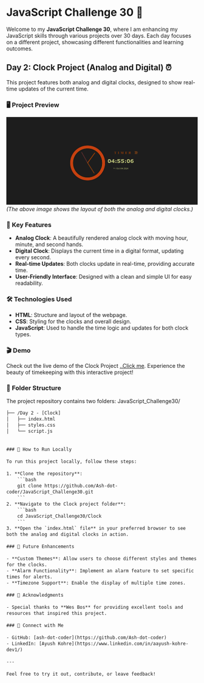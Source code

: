 # JavaScript Challenge 30 🚀

Welcome to my **JavaScript Challenge 30**, where I am enhancing my JavaScript skills through various projects over 30 days. Each day focuses on a different project, showcasing different functionalities and learning outcomes.

## Day 2: Clock Project (Analog and Digital) ⏰

This project features both analog and digital clocks, designed to show real-time updates of the current time.

### 🖥️ Project Preview

![Clock Interface](./interface.png)  
*(The above image shows the layout of both the analog and digital clocks.)*

### 🎯 Key Features

- **Analog Clock**: A beautifully rendered analog clock with moving hour, minute, and second hands.
- **Digital Clock**: Displays the current time in a digital format, updating every second.
- **Real-time Updates**: Both clocks update in real-time, providing accurate time.
- **User-Friendly Interface**: Designed with a clean and simple UI for easy readability.

### 🛠️ Technologies Used

- **HTML**: Structure and layout of the webpage.
- **CSS**: Styling for the clocks and overall design.
- **JavaScript**: Used to handle the time logic and updates for both clock types.

### 🎬 Demo

Check out the live demo of the Clock Project [..Click me](https://ash-dot-coder.github.io/JavaScript_Challenge30/Day%202%20-%20%5BClock%5D/index.html).
Experience the beauty of timekeeping with this interactive project!

### 📁 Folder Structure

The project repository contains two folders:
JavaScript_Challenge30/

```plaintext
├── /Day 2 - [Clock]
│   ├── index.html
│   ├── styles.css
│   └── script.js


### 📂 How to Run Locally

To run this project locally, follow these steps:

1. **Clone the repository**:
    ```bash
    git clone https://github.com/Ash-dot-coder/JavaScript_Challenge30.git
    ```
2. **Navigate to the Clock project folder**:
    ```bash
    cd JavaScript_Challenge30/Clock
    ```
3. **Open the `index.html` file** in your preferred browser to see both the analog and digital clocks in action.

### 🚀 Future Enhancements

- **Custom Themes**: Allow users to choose different styles and themes for the clocks.
- **Alarm Functionality**: Implement an alarm feature to set specific times for alerts.
- **Timezone Support**: Enable the display of multiple time zones.

### 🙏 Acknowledgments

- Special thanks to **Wes Bos** for providing excellent tools and resources that inspired this project.

### 🔗 Connect with Me

- GitHub: [ash-dot-coder](https://github.com/Ash-dot-coder)
- LinkedIn: [Ayush Kohre](https://www.linkedin.com/in/aayush-kohre-dev1/)

---

Feel free to try it out, contribute, or leave feedback!
